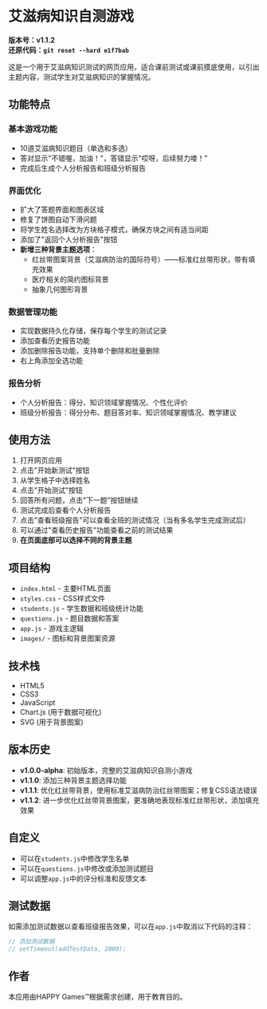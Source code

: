 # 艾滋病知识自测游戏

**版本号：v1.1.2**  
**还原代码：`git reset --hard e1f7bab`**

这是一个用于艾滋病知识测试的网页应用，适合课前测试或课前摸底使用，以引出主题内容，测试学生对艾滋病知识的掌握情况。

## 功能特点

### 基本游戏功能
- 10道艾滋病知识题目（单选和多选）
- 答对显示"不错喔，加油！"，答错显示"哎呀，后续努力喽！"
- 完成后生成个人分析报告和班级分析报告

### 界面优化
- 扩大了答题界面和图表区域
- 修复了饼图自动下滑问题
- 将学生姓名选择改为方块格子模式，确保方块之间有适当间距
- 添加了"返回个人分析报告"按钮
- **新增三种背景主题选项**：
  - 红丝带图案背景（艾滋病防治的国际符号）——标准红丝带形状，带有填充效果
  - 医疗相关的简约图标背景
  - 抽象几何图形背景

### 数据管理功能
- 实现数据持久化存储，保存每个学生的测试记录
- 添加查看历史报告功能
- 添加删除报告功能，支持单个删除和批量删除
- 右上角添加全选功能

### 报告分析
- 个人分析报告：得分、知识领域掌握情况、个性化评价
- 班级分析报告：得分分布、题目答对率、知识领域掌握情况、教学建议

## 使用方法

1. 打开网页应用
2. 点击"开始新测试"按钮
3. 从学生格子中选择姓名
4. 点击"开始测试"按钮
5. 回答所有问题，点击"下一题"按钮继续
6. 测试完成后查看个人分析报告
7. 点击"查看班级报告"可以查看全班的测试情况（当有多名学生完成测试后）
8. 可以通过"查看历史报告"功能查看之前的测试结果
9. **在页面底部可以选择不同的背景主题**

## 项目结构

- `index.html` - 主要HTML页面
- `styles.css` - CSS样式文件
- `students.js` - 学生数据和班级统计功能
- `questions.js` - 题目数据和答案
- `app.js` - 游戏主逻辑
- `images/` - 图标和背景图案资源

## 技术栈

- HTML5
- CSS3
- JavaScript
- Chart.js (用于数据可视化)
- SVG (用于背景图案)

## 版本历史

- **v1.0.0-alpha**: 初始版本，完整的艾滋病知识自测小游戏
- **v1.1.0**: 添加三种背景主题选择功能
- **v1.1.1**: 优化红丝带背景，使用标准艾滋病防治红丝带图案；修复CSS语法错误
- **v1.1.2**: 进一步优化红丝带背景图案，更准确地表现标准红丝带形状，添加填充效果

## 自定义

- 可以在`students.js`中修改学生名单
- 可以在`questions.js`中修改或添加测试题目
- 可以调整`app.js`中的评分标准和反馈文本

## 测试数据

如需添加测试数据以查看班级报告效果，可以在`app.js`中取消以下代码的注释：

```javascript
// 添加测试数据
// setTimeout(addTestData, 2000);
```

## 作者

本应用由HAPPY Games™根据需求创建，用于教育目的。 